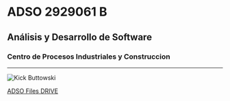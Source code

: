 # ADSO 2929061 B
## Análisis y Desarrollo de Software
### Centro de Procesos Industriales y Construccion


---


![Kick Buttowski](https://tinyurl.com/yvnrzpmh)

[ADSO Files DRIVE](http://tinyurl.com/wnkk334u)
